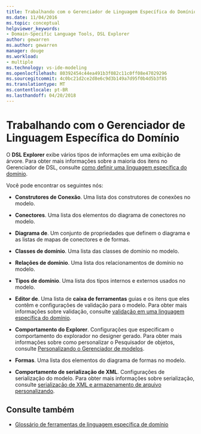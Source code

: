 ```yaml
---
title: Trabalhando com o Gerenciador de Linguagem Específica do Domínio
ms.date: 11/04/2016
ms.topic: conceptual
helpviewer_keywords:
- Domain-Specific Language Tools, DSL Explorer
author: gewarren
ms.author: gewarren
manager: douge
ms.workload:
- multiple
ms.technology: vs-ide-modeling
ms.openlocfilehash: 80392454c44ea491b3f082c11c0ff08e47029296
ms.sourcegitcommit: 4c0bc21d2ce2d8e6c9d3b149a7d95f0b4d5b3f85
ms.translationtype: MT
ms.contentlocale: pt-BR
ms.lasthandoff: 04/20/2018
---
```

# <a name="working-with-the-domain-specific-language-explorer"></a>Trabalhando com o Gerenciador de Linguagem Específica do Domínio
O **DSL Explorer** exibe vários tipos de informações em uma exibição de árvore. Para obter mais informações sobre a maioria dos itens no Gerenciador de DSL, consulte [como definir uma linguagem específica do domínio](../modeling/how-to-define-a-domain-specific-language.md).

 Você pode encontrar os seguintes nós:

-   **Construtores de Conexão**. Uma lista dos construtores de conexões no modelo.

-   **Conectores**. Uma lista dos elementos do diagrama de conectores no modelo.

-   **Diagrama de**. Um conjunto de propriedades que definem o diagrama e as listas de mapas de conectores e de formas.

-   **Classes de domínio**. Uma lista das classes de domínio no modelo.

-   **Relações de domínio**. Uma lista dos relacionamentos de domínio no modelo.

-   **Tipos de domínio**. Uma lista dos tipos internos e externos usados no modelo.

-   **Editor de**. Uma lista de **caixa de ferramentas** guias e os itens que eles contêm e configurações de validação para o modelo. Para obter mais informações sobre validação, consulte [validação em uma linguagem específica do domínio](../modeling/validation-in-a-domain-specific-language.md).

-   **Comportamento do Explorer**. Configurações que especificam o comportamento do explorador no designer gerado. Para obter mais informações sobre como personalizar o Pesquisador de objetos, consulte [Personalizando o Gerenciador de modelos](../modeling/customizing-the-model-explorer.md).

-   **Formas**. Uma lista dos elementos do diagrama de formas no modelo.

-   **Comportamento de serialização de XML**. Configurações de serialização do modelo. Para obter mais informações sobre serialização, consulte [serialização de XML e armazenamento de arquivo personalizando](../modeling/customizing-file-storage-and-xml-serialization.md).

## <a name="see-also"></a>Consulte também

- [Glossário de ferramentas de linguagem específica de domínio](http://msdn.microsoft.com/ca5e84cb-a315-465c-be24-76aa3df276aa)
